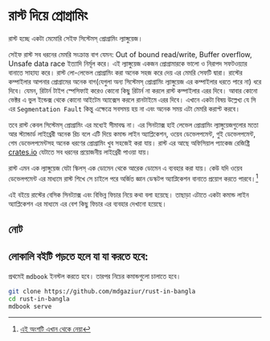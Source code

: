 # রাস্ট দিয়ে প্রোগ্রামিং

রাস্ট হচ্ছে একটা মেমোরি সেইফ সিস্টেমস্ প্রোগ্রামিং ল্যাঙ্গুয়েজ।

সেইফ রাস্ট সব ধরনের মেমরি সংক্রান্ত বাগ যেমন: Out of bound read/write, Buffer overflow, Unsafe data race ইত্যাদি নির্মূল করে। এই ল্যাঙ্গুয়েজ একজন প্রো‌গ্রামারকে ভালো ও নিরাপদ সফটওয়্যার বানাতে সাহায্য করে। রাস্ট লো-লেভেল প্রোগ্রামিং করা অনেক সহজ করে দেয় এর মেমরি সেফটি দ্বারা। রাস্টের কম্পাইলার আপনার প্রোগ্রামের অনেক বাগ(যেগুলা অন্য সিস্টেমস্ প্রোগ্রামিং ল্যাঙ্গুয়েজ এর কম্পাইলার ধরতে পারে না) ধরে দিবে। যেমন, রিটার্ন টাইপ স্পেসিফাই করেও কোনো কিছু রিটার্ন না করলে রাস্ট কম্পাইলার এরর দিবে। আবার কোনো ভেক্টর এ ভুল ইন্ডেক্স থেকে কোনো আইটেম অ্যাক্সেস করলে রানটাইমে এরর দিবে। এখানে একটা বিষয় উল্লেখ্য যে সি এর `Segmentation Fault` কিন্তু এক্ষেত্রে সবসময় হয় না এবং অনেক সময় এটা মেমরি করাপ্ট করবে।

তবে রাস্ট কেবল সিস্টেমস্ প্রোগ্রামিং এর মধ্যেই সীমাবদ্ধ না। এর সিনট্যাক্স হাই লেভেল প্রোগ্রামিং ল্যাঙ্গুয়েজগুলোর মতো আর স্ট্যান্ডার্ড লাইব্রেরী অনেক রিচ বলে এটি দিয়ে কমান্ড লাইন অ্যাপ্লিকেশন, ওয়েব ডেভেলপমেন্ট, গুই ডেভেলপমেন্ট, গেম ডেভেলপমেন্টসহ অনেক ধরণের প্রোগ্রামিং খুব সহজেই করা যায়। রাস্ট এর আছে অফিসিয়াল প্যাকেজ রেজিষ্ট্রি [crates.io](https://crates.io) যেটাতে সব ধরনের প্রয়োজনীয় লাইব্রেরী পাওয়া যায়।

রাস্ট এমন এক ল্যাঙ্গুয়েজ যেটা স্কিলস্ এক ডোমেন থেকে আরেক ডোমেন এ ব্যবহার করা যায়। কেউ যদি ওয়েব ডেভেলপমেন্ট এর মাধ্যমে রাস্ট শিখে সে চাইলে পরে অর্জিত জ্ঞান ডেস্কটপ অ্যাপ্লিকেশন বানাতে প্রয়োগ করতে পারবে।[^১]

এই বইয়ে রাস্টের বেসিক সিনট্যাক্স এবং বিভিন্ন ফিচার নিয়ে কথা বলা হয়েছে। তাছাড়া এটাতে একটা কমান্ড লাইন অ্যাপ্লিকেশন এর মাধ্যমে এর বেশ কিছু ফিচার এর ব্যবহার দেখানো হয়েছে।

## নোট

[^১]: [এই অংশটি এখান থেকে নেয়া](https://doc.rust-lang.org/stable/book/foreword.html)

## লোকালি বইটি পড়তে হলে যা যা করতে হবে:

প্রথমেই `mdbook` ইনস্টল করতে হবে। তারপর নিচের কমান্ডগুলো চালাতে হবে।

```sh
git clone https://github.com/mdgaziur/rust-in-bangla
cd rust-in-bangla
mdbook serve
```
